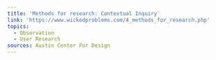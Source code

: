 ```yaml
---
title: 'Methods for research: Contextual Inquiry'
link: 'https://www.wickedproblems.com/4_methods_for_research.php'
topics:
  - Observation
  - User Research
sources: Austin Center For Design
---
```

